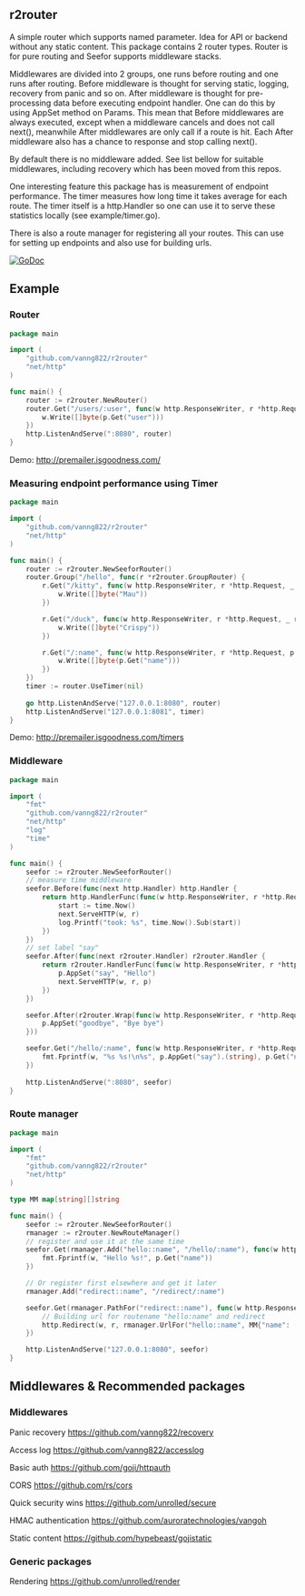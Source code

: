 ## r2router

A simple router which supports named parameter. Idea for API or backend without any static content. This package contains 2 router types. Router is for pure routing and Seefor supports middleware stacks.

Middlewares are divided into 2 groups, one runs before routing and one runs after routing. Before middleware is thought for serving static, logging, recovery from panic and so on. After middleware is thought for pre-processing data before executing endpoint handler. One can do this by using AppSet method on Params. This mean that Before middlewares are always executed, except when a middleware cancels and does not call next(), meanwhile After middlewares are only call if a route is hit. Each After middleware also has a chance to response and stop calling next().

By default there is no middleware added. See list bellow for suitable middlewares, including recovery which has been moved from this repos.

One interesting feature this package has is measurement of endpoint performance. The timer measures how long time it takes average for each route. The timer itself is a http.Handler so one can use it to serve these statistics locally (see example/timer.go).

There is also a route manager for registering all your routes. This can use for setting up endpoints and also use for building urls.

[![GoDoc](https://godoc.org/github.com/vanng822/r2router?status.svg)](https://godoc.org/github.com/vanng822/r2router)


## Example

### Router
```go
package main

import (
	"github.com/vanng822/r2router"
	"net/http"
)

func main() {
	router := r2router.NewRouter()
	router.Get("/users/:user", func(w http.ResponseWriter, r *http.Request, p r2router.Params) {
		w.Write([]byte(p.Get("user")))
	})
	http.ListenAndServe(":8080", router)
}
```
	
Demo: http://premailer.isgoodness.com/
	
### Measuring endpoint performance using Timer

```go
package main

import (
	"github.com/vanng822/r2router"
	"net/http"
)

func main() {
	router := r2router.NewSeeforRouter()
	router.Group("/hello", func(r *r2router.GroupRouter) {
		r.Get("/kitty", func(w http.ResponseWriter, r *http.Request, _ r2router.Params) {
			w.Write([]byte("Mau"))
		})

		r.Get("/duck", func(w http.ResponseWriter, r *http.Request, _ r2router.Params) {
			w.Write([]byte("Crispy"))
		})

		r.Get("/:name", func(w http.ResponseWriter, r *http.Request, p r2router.Params) {
			w.Write([]byte(p.Get("name")))
		})
	})
	timer := router.UseTimer(nil)
	
	go http.ListenAndServe("127.0.0.1:8080", router)
	http.ListenAndServe("127.0.0.1:8081", timer)
}
```

Demo: http://premailer.isgoodness.com/timers

### Middleware

```go	
package main

import (
	"fmt"
	"github.com/vanng822/r2router"
	"net/http"
	"log"
	"time"
)

func main() {
	seefor := r2router.NewSeeforRouter()
	// measure time middleware
	seefor.Before(func(next http.Handler) http.Handler {
		return http.HandlerFunc(func(w http.ResponseWriter, r *http.Request) {
			start := time.Now()
			next.ServeHTTP(w, r)
			log.Printf("took: %s", time.Now().Sub(start))
		})
	})
	// set label "say"
	seefor.After(func(next r2router.Handler) r2router.Handler {
		return r2router.HandlerFunc(func(w http.ResponseWriter, r *http.Request, p r2router.Params) {
			p.AppSet("say", "Hello")
			next.ServeHTTP(w, r, p)
		})
	})

	seefor.After(r2router.Wrap(func(w http.ResponseWriter, r *http.Request, p r2router.Params) {
		p.AppSet("goodbye", "Bye bye")
	}))

	seefor.Get("/hello/:name", func(w http.ResponseWriter, r *http.Request, p r2router.Params) {
		fmt.Fprintf(w, "%s %s!\n%s", p.AppGet("say").(string), p.Get("name"), p.AppGet("goodbye"))
	})
	
	http.ListenAndServe(":8080", seefor)
}
```	

### Route manager

```go	
package main

import (
	"fmt"
	"github.com/vanng822/r2router"
	"net/http"
)

type MM map[string][]string

func main() {
	seefor := r2router.NewSeeforRouter()
	rmanager := r2router.NewRouteManager()
	// register and use it at the same time
	seefor.Get(rmanager.Add("hello::name", "/hello/:name"), func(w http.ResponseWriter, r *http.Request, p r2router.Params) {
		fmt.Fprintf(w, "Hello %s!", p.Get("name"))
	})

	// Or register first elsewhere and get it later
	rmanager.Add("redirect::name", "/redirect/:name")

	seefor.Get(rmanager.PathFor("redirect::name"), func(w http.ResponseWriter, r *http.Request, p r2router.Params) {
		// Building url for routename "hello:name" and redirect
		http.Redirect(w, r, rmanager.UrlFor("hello::name", MM{"name": []string{p.Get("name")}}), http.StatusFound)
	})

	http.ListenAndServe("127.0.0.1:8080", seefor)
}
```	

## Middlewares & Recommended packages

### Middlewares

Panic recovery https://github.com/vanng822/recovery

Access log https://github.com/vanng822/accesslog

Basic auth https://github.com/goji/httpauth

CORS https://github.com/rs/cors

Quick security wins https://github.com/unrolled/secure

HMAC authentication https://github.com/auroratechnologies/vangoh

Static content https://github.com/hypebeast/gojistatic

### Generic packages

Rendering https://github.com/unrolled/render
